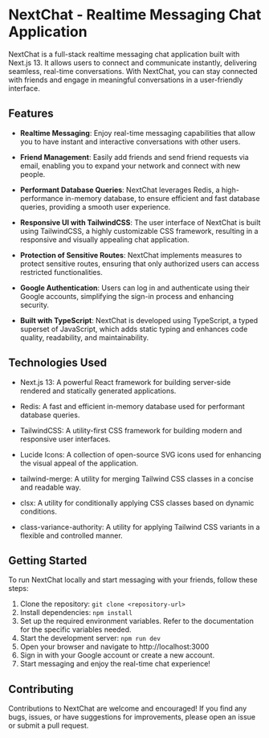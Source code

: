 # NextChat - Realtime Messaging Chat Application

NextChat is a full-stack realtime messaging chat application built with Next.js 13. It allows users to connect and communicate instantly, delivering seamless, real-time conversations. With NextChat, you can stay connected with friends and engage in meaningful conversations in a user-friendly interface.

## Features

* **Realtime Messaging**: Enjoy real-time messaging capabilities that allow you to have instant and interactive conversations with other users.

* **Friend Management**: Easily add friends and send friend requests via email, enabling you to expand your network and connect with new people.

* **Performant Database Queries**: NextChat leverages Redis, a high-performance in-memory database, to ensure efficient and fast database queries, providing a smooth user experience.

* **Responsive UI with TailwindCSS**: The user interface of NextChat is built using TailwindCSS, a highly customizable CSS framework, resulting in a responsive and visually appealing chat application.

* **Protection of Sensitive Routes**: NextChat implements measures to protect sensitive routes, ensuring that only authorized users can access restricted functionalities.

* **Google Authentication**: Users can log in and authenticate using their Google accounts, simplifying the sign-in process and enhancing security.

* **Built with TypeScript**: NextChat is developed using TypeScript, a typed superset of JavaScript, which adds static typing and enhances code quality, readability, and maintainability.

## Technologies Used

* Next.js 13: A powerful React framework for building server-side rendered and statically generated applications.

* Redis: A fast and efficient in-memory database used for performant database queries.

* TailwindCSS: A utility-first CSS framework for building modern and responsive user interfaces.

* Lucide Icons: A collection of open-source SVG icons used for enhancing the visual appeal of the application.

* tailwind-merge: A utility for merging Tailwind CSS classes in a concise and readable way.

* clsx: A utility for conditionally applying CSS classes based on dynamic conditions.

* class-variance-authority: A utility for applying Tailwind CSS variants in a flexible and controlled manner.

## Getting Started

To run NextChat locally and start messaging with your friends, follow these steps:

1. Clone the repository: `git clone <repository-url>`
2. Install dependencies: `npm install`
3. Set up the required environment variables. Refer to the documentation for the specific variables needed.
4. Start the development server: `npm run dev`
5. Open your browser and navigate to http://localhost:3000
6. Sign in with your Google account or create a new account.
7. Start messaging and enjoy the real-time chat experience!

## Contributing
  
Contributions to NextChat are welcome and encouraged! If you find any bugs, issues, or have suggestions for improvements, please open an issue or submit a pull request.
